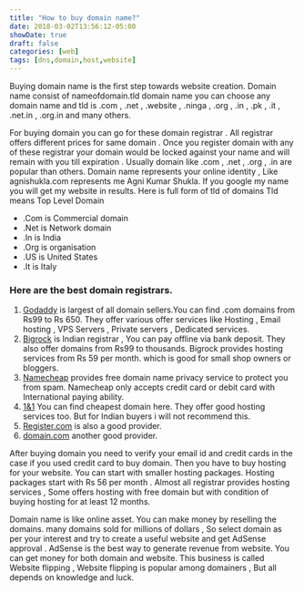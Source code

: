 ```yaml
---
title: "How to buy domain name?"
date: 2018-03-02T13:56:12-05:00
showDate: true
draft: false
categories: [web]
tags: [dns,domain,host,website]
---
```


Buying domain name is the first step towards website creation. Domain name consist of nameofdomain.tld
domain name you can choose any domain name and tld is .com , .net , .website , .ninga , .org , .in , .pk , .it , .net.in , .org.in and many others.

For buying domain you can go for these domain registrar . All registrar offers different prices for same domain . Once you register domain with any of these registrar your domain would be locked against your name and will remain with you till expiration . Usually domain like .com , .net , .org  , .in are popular than others. Domain name represents your online identity , Like agnishukla.com represents me Agni Kumar Shukla. If you google my name you will get my website in results. Here is full form of tld of domains Tld means Top Level Domain

- .Com is Commercial domain
- .Net is  Network domain
- .In is India
- .Org is organisation
- .US is United States
- .It is Italy

### Here are the best domain registrars.
1. [Godaddy](https://in.godaddy.com/) is largest of all domain sellers.You can find .com domains from Rs99 to Rs 650. They offer various offer services like Hosting , Email hosting , VPS Servers , Private servers , Dedicated services.
2. [Bigrock](https://www.bigrock.in/) is Indian registrar , You can pay offline via bank deposit. They also offer domains from Rs99 to thousands. Bigrock provides hosting services from Rs 59 per month. which is good for small shop owners or bloggers.
3. [Namecheap](https://www.namecheap.com/) provides free domain name privacy service to protect you from spam. Namecheap only accepts credit card or debit card with International paying ability.
4. [1&1](https://www.1and1.com/) You can find cheapest domain here. They offer good hosting services too. But for Indian buyers i will not recommend this.
5. [Register.com](Register.com) is also a good provider.
6. [domain.com](domain.com) another good provider.

After buying domain you need to verify your email id and credit cards in the case if you used credit card to buy domain. Then you have to buy hosting for your website. You can start with smaller hosting packages. Hosting packages start with Rs 56 per month . Almost all registrar provides hosting services , Some offers hosting with free domain but with condition of buying hosting for at least 12 months.

Domain name is like online asset. You can make money by reselling the domains. many domains sold for millions of dollars , So select domain as per your interest and try to create a useful website and get AdSense approval . AdSense is the best way to generate revenue from website. You can get money for both domain and website. This business is called Website flipping , Website flipping is popular among domainers , But all depends on knowledge and luck.